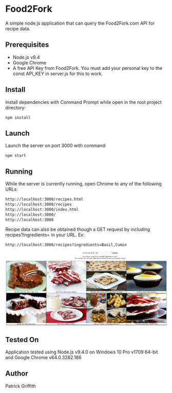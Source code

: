 # Food2Fork

A simple node.js application that can query the Food2Fork.com API for recipe data. 

## Prerequisites

* Node.js v9.4
* Google Chrome
* A free API Key from Food2Fork. You must add your personal key to the const API_KEY in server.js for this to work.

## Install

Install dependencies with Command Prompt while open in the root project directory: 
```
npm install
```

## Launch

Launch the server on port 3000 with command:
```
npm start
```

## Running

While the server is currently running, open Chrome to any of the following URLs:
```
http://localhost:3000/recipes.html
http://localhost:3000/recipes
http://localhost:3000/index.html
http://localhost:3000/
http://localhost:3000
```

Recipe data can also be obtained though a GET request by including recipes?ingredients= in your URL. Ex:
```
http://localhost:3000/recipes?ingredients=Basil,Cumin
```

![alt photo](https://github.com/arborlux/Food2Fork/blob/master/images/Capture.PNG)

## Tested On

Application tested using Node.js v9.4.0 on Windows 10 Pro v1709 64-bit and Google Chrome v64.0.3282.186

## Author

Patrick Griffith
